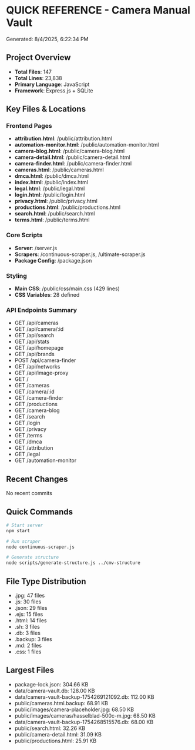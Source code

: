 # QUICK REFERENCE - Camera Manual Vault
Generated: 8/4/2025, 6:22:34 PM

## Project Overview
- **Total Files**: 147
- **Total Lines**: 23,838
- **Primary Language**: JavaScript
- **Framework**: Express.js + SQLite

## Key Files & Locations

### Frontend Pages
- **attribution.html**: /public/attribution.html
- **automation-monitor.html**: /public/automation-monitor.html
- **camera-blog.html**: /public/camera-blog.html
- **camera-detail.html**: /public/camera-detail.html
- **camera-finder.html**: /public/camera-finder.html
- **cameras.html**: /public/cameras.html
- **dmca.html**: /public/dmca.html
- **index.html**: /public/index.html
- **legal.html**: /public/legal.html
- **login.html**: /public/login.html
- **privacy.html**: /public/privacy.html
- **productions.html**: /public/productions.html
- **search.html**: /public/search.html
- **terms.html**: /public/terms.html

### Core Scripts
- **Server**: /server.js
- **Scrapers**: /continuous-scraper.js, /ultimate-scraper.js
- **Package Config**: /package.json

### Styling
- **Main CSS**: /public/css/main.css (429 lines)
- **CSS Variables**: 28 defined

### API Endpoints Summary
- GET /api/cameras
- GET /api/camera/:id
- GET /api/search
- GET /api/stats
- GET /api/homepage
- GET /api/brands
- POST /api/camera-finder
- GET /api/networks
- GET /api/image-proxy
- GET /
- GET /cameras
- GET /camera/:id
- GET /camera-finder
- GET /productions
- GET /camera-blog
- GET /search
- GET /login
- GET /privacy
- GET /terms
- GET /dmca
- GET /attribution
- GET /legal
- GET /automation-monitor

## Recent Changes
No recent commits

## Quick Commands
```bash
# Start server
npm start

# Run scraper
node continuous-scraper.js

# Generate structure
node scripts/generate-structure.js ../cmv-structure
```

## File Type Distribution
- .jpg: 47 files
- .js: 30 files
- .json: 29 files
- .ejs: 15 files
- .html: 14 files
- .sh: 3 files
- .db: 3 files
- .backup: 3 files
- .md: 2 files
- .css: 1 files

## Largest Files
- package-lock.json: 304.66 KB
- data/camera-vault.db: 128.00 KB
- data/camera-vault-backup-1754269121092.db: 112.00 KB
- public/cameras.html.backup: 68.91 KB
- public/images/camera-placeholder.jpg: 68.50 KB
- public/images/cameras/hasselblad-500c-m.jpg: 68.50 KB
- data/camera-vault-backup-1754268515576.db: 68.00 KB
- public/search.html: 32.26 KB
- public/camera-detail.html: 31.09 KB
- public/productions.html: 25.91 KB
